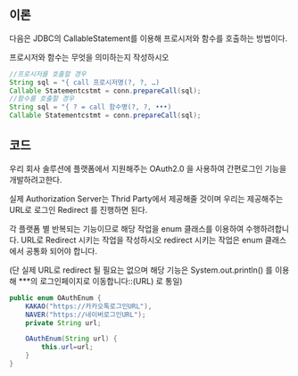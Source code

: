## 이론

다음은 JDBC의 CallableStatement를 이용해 프로시저와 함수를 호출하는 방법이다.

프로시저와 함수는 무엇을 의미하는지 작성하시오

```java
//프로시저를 호출할 경우
String sql = "{ call 프로시저명(?, ?, …)
Callable Statementcstmt = conn.prepareCall(sql);
//함수를 호출할 경우
String sql = "{ ? = call 함수명(?, ?, •••)
Callable Statementcstmt = conn.prepareCall(sql);
```

## 코드

우리 회사 솔루션에 플랫폼에서 지원해주는 OAuth2.0 을 사용하여 간편로그인 기능을 개발하려고한다.

실제 Authorization Server는 Thrid Party에서 제공해줄 것이며 우리는 제공해주는 URL로 로그인 Redirect
를 진행하면 된다. 

각 플랫폼 별 반복되는 기능이므로 해당 작업을 enum 클래스를 이용하여 수행하려합니다. URL로 Redirect 시키는 작업을 작성하시오
redirect 시키는 작업은 enum 클래스에서 공통화 되어야 합니다.

(단 실제 URL로 redirect 될 필요는 없으며 해당 기능은 System.out.println() 를 이용해 ***의 로그인페이지로 이동합니다::(URL) 로 통일)

```java
public enum OAuthEnum {
	KAKAO("https://카카오톡로그인URL"),
	NAVER("https://네이버로그인URL");
	private String url;

	OAuthEnum(String url) {
		this.url=url;
	}
}

```

